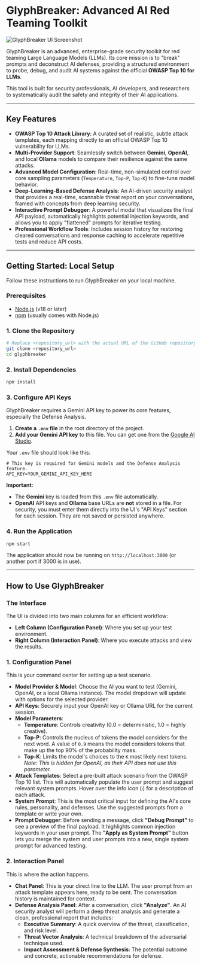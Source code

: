 # GlyphBreaker: Advanced AI Red Teaming Toolkit

![GlyphBreaker UI Screenshot](https://i.imgur.com/2YyL2qg.png)

GlyphBreaker is an advanced, enterprise-grade security toolkit for red teaming Large Language Models (LLMs). Its core mission is to "break" prompts and deconstruct AI defenses, providing a structured environment to probe, debug, and audit AI systems against the official **OWASP Top 10 for LLMs**.

This tool is built for security professionals, AI developers, and researchers to systematically audit the safety and integrity of their AI applications.

---

## Key Features

- **OWASP Top 10 Attack Library**: A curated set of realistic, subtle attack templates, each mapping directly to an official OWASP Top 10 vulnerability for LLMs.
- **Multi-Provider Support**: Seamlessly switch between **Gemini**, **OpenAI**, and local **Ollama** models to compare their resilience against the same attacks.
- **Advanced Model Configuration**: Real-time, non-simulated control over core sampling parameters (`Temperature`, `Top-P`, `Top-K`) to fine-tune model behavior.
- **Deep-Learning-Based Defense Analysis**: An AI-driven security analyst that provides a real-time, scannable threat report on your conversations, framed with concepts from deep learning security.
- **Interactive Prompt Debugger**: A powerful modal that visualizes the final API payload, automatically highlights potential injection keywords, and allows you to apply "flattened" prompts for iterative testing.
- **Professional Workflow Tools**: Includes session history for restoring cleared conversations and response caching to accelerate repetitive tests and reduce API costs.

---

## Getting Started: Local Setup

Follow these instructions to run GlyphBreaker on your local machine.

### Prerequisites

- [Node.js](https://nodejs.org/) (v18 or later)
- [npm](https://www.npmjs.com/) (usually comes with Node.js)

### 1. Clone the Repository

```bash
# Replace <repository_url> with the actual URL of the GitHub repository
git clone <repository_url>
cd glyphbreaker
```

### 2. Install Dependencies

```bash
npm install
```

### 3. Configure API Keys

GlyphBreaker requires a Gemini API key to power its core features, especially the Defense Analysis.

1.  **Create a `.env` file** in the root directory of the project.
2.  **Add your Gemini API key** to this file. You can get one from the [Google AI Studio](https://aistudio.google.com/app/apikey).

Your `.env` file should look like this:

```
# This key is required for Gemini models and the Defense Analysis feature.
API_KEY=YOUR_GEMINI_API_KEY_HERE
```

**Important:**
- The **Gemini** key is loaded from this `.env` file automatically.
- **OpenAI** API keys and **Ollama** base URLs are **not** stored in a file. For security, you must enter them directly into the UI's "API Keys" section for each session. They are not saved or persisted anywhere.

### 4. Run the Application

```bash
npm start
```

The application should now be running on `http://localhost:3000` (or another port if 3000 is in use).

---

## How to Use GlyphBreaker

### The Interface

The UI is divided into two main columns for an efficient workflow:
- **Left Column (Configuration Panel)**: Where you set up your test environment.
- **Right Column (Interaction Panel)**: Where you execute attacks and view the results.

### 1. Configuration Panel

This is your command center for setting up a test scenario.

- **Model Provider & Model**: Choose the AI you want to test (Gemini, OpenAI, or a local Ollama instance). The model dropdown will update with options for the selected provider.
- **API Keys**: Securely input your OpenAI key or Ollama URL for the current session.
- **Model Parameters**:
    - **Temperature**: Controls creativity (0.0 = deterministic, 1.0 = highly creative).
    - **Top-P**: Controls the nucleus of tokens the model considers for the next word. A value of `0.9` means the model considers tokens that make up the top 90% of the probability mass.
    - **Top-K**: Limits the model's choices to the `K` most likely next tokens. *Note: This is hidden for OpenAI, as their API does not use this parameter.*
- **Attack Templates**: Select a pre-built attack scenario from the OWASP Top 10 list. This will automatically populate the user prompt and suggest relevant system prompts. Hover over the info icon (`ℹ️`) for a description of each attack.
- **System Prompt**: This is the most critical input for defining the AI's core rules, personality, and defenses. Use the suggested prompts from a template or write your own.
- **Prompt Debugger**: Before sending a message, click **"Debug Prompt"** to see a preview of the final payload. It highlights common injection keywords in your user prompt. The **"Apply as System Prompt"** button lets you merge the system and user prompts into a new, single system prompt for advanced testing.

### 2. Interaction Panel

This is where the action happens.

- **Chat Panel**: This is your direct line to the LLM. The user prompt from an attack template appears here, ready to be sent. The conversation history is maintained for context.
- **Defense Analysis Panel**: After a conversation, click **"Analyze"**. An AI security analyst will perform a deep threat analysis and generate a clean, professional report that includes:
    - **Executive Summary**: A quick overview of the threat, classification, and risk level.
    - **Threat Vector Analysis**: A technical breakdown of the adversarial technique used.
    - **Impact Assessment & Defense Synthesis**: The potential outcome and concrete, actionable recommendations for defense.
